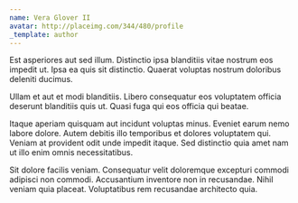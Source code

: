 ```yaml
---
name: Vera Glover II
avatar: http://placeimg.com/344/480/profile
_template: author
---
```

Est asperiores aut sed illum. Distinctio ipsa blanditiis vitae nostrum eos impedit ut. Ipsa ea quis sit distinctio. Quaerat voluptas nostrum doloribus deleniti ducimus.
  
Ullam et aut et modi blanditiis. Libero consequatur eos voluptatem officia deserunt blanditiis quis ut. Quasi fuga qui eos officia qui beatae.
  
Itaque aperiam quisquam aut incidunt voluptas minus. Eveniet earum nemo labore dolore. Autem debitis illo temporibus et dolores voluptatem qui. Veniam at provident odit unde impedit itaque. Sed distinctio quia amet nam ut illo enim omnis necessitatibus.
  
Sit dolore facilis veniam. Consequatur velit doloremque excepturi commodi adipisci non commodi. Accusantium inventore non in recusandae. Nihil veniam quia placeat. Voluptatibus rem recusandae architecto quia.
